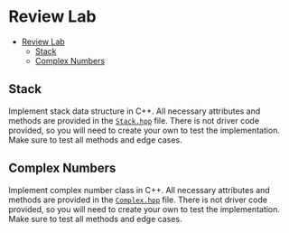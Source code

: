 # Review Lab

- [Review Lab](#review-lab)
  - [Stack](#stack)
  - [Complex Numbers](#complex-numbers)

## Stack

Implement stack data structure in C++. All necessary attributes and methods are provided in the [`Stack.hpp`](./Stack.hpp) file. There is not driver code provided, so you will need to create your own to test the implementation. Make sure to test all methods and edge cases.

## Complex Numbers

Implement complex number class in C++. All necessary attributes and methods are provided in the [`Complex.hpp`](./Complex.hpp) file. There is not driver code provided, so you will need to create your own to test the implementation. Make sure to test all methods and edge cases.
